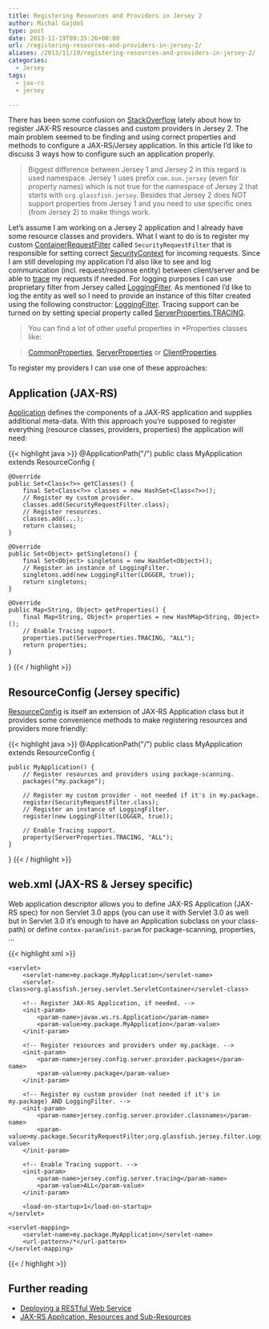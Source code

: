 ```yaml
---
title: Registering Resources and Providers in Jersey 2
author: Michal Gajdoš
type: post
date: 2013-11-19T09:35:26+00:00
url: /registering-resources-and-providers-in-jersey-2/
aliases: /2013/11/19/registering-resources-and-providers-in-jersey-2/
categories:
  - Jersey
tags:
  - jax-rs
  - jersey

---
```

There has been some confusion on [StackOverflow][1] lately about how to register JAX-RS resource classes and custom providers in Jersey 2. The main problem seemed to be finding and using correct properties and methods to configure a JAX-RS/Jersey application. In this article I&#8217;d like to discuss 3 ways how to configure such an application properly.

<!--more-->

> Biggest difference between Jersey 1 and Jersey 2 in this regard is used namespace. Jersey 1 uses prefix `com.sun.jersey` (even for property names) which is not true for the namespace of Jersey 2 that starts with `org.glassfish.jersey`. Besides that Jersey 2 does NOT support properties from Jersey 1 and you need to use specific ones (from Jersey 2) to make things work.

Let&#8217;s assume I am working on a Jersey 2 application and I already have some resource classes and providers. What I want to do is to register my custom <a href="https://jax-rs.github.io/apidocs/2.0.1/javax/ws/rs/container/ContainerRequestFilter.html">ContainerRequestFilter</a> called `SecurityRequestFilter` that is responsible for setting correct <a href="https://jax-rs.github.io/apidocs/2.0.1/javax/ws/rs/core/SecurityContext.html">SecurityContext</a> for incoming requests. Since I am still developing my application I&#8217;d also like to see and log communication (incl. request/response entity) between client/server and be able to [trace][2] my requests if needed. For logging purposes I can use proprietary filter from Jersey called <a href="https://jersey.github.io/apidocs/latest/jersey/org/glassfish/jersey/filter/LoggingFilter.html">LoggingFilter</a>. As mentioned I&#8217;d like to log the entity as well so I need to provide an instance of this filter created using the following constructor: [LoggingFilter][3]. Tracing support can be turned on by setting special property called [ServerProperties.TRACING][4].

> You can find a lot of other useful properties in *Properties classes like:
  
> <a href="https://jersey.github.io/apidocs/latest/jersey/org/glassfish/jersey/CommonProperties.html">CommonProperties</a>, <a href="https://jersey.github.io/apidocs/latest/jersey/org/glassfish/jersey/server/ServerProperties.html">ServerProperties</a> or <a href="https://jersey.github.io/apidocs/latest/jersey/org/glassfish/jersey/client/ClientProperties.html">ClientProperties</a>.

To register my providers I can use one of these approaches:

## <a name="application"></a>Application (JAX-RS)

<a href="https://jax-rs.github.io/apidocs/2.0.1/javax/ws/rs/core/Application.html">Application</a> defines the components of a JAX-RS application and supplies additional meta-data. With this approach you&#8217;re supposed to register everything (resource classes, providers, properties) the application will need:

{{< highlight java >}}
@ApplicationPath("/")
public class MyApplication extends ResourceConfig {

    @Override
    public Set<Class<?>> getClasses() {
        final Set<Class<?>> classes = new HashSet<Class<?>>();
        // Register my custom provider.
        classes.add(SecurityRequestFilter.class);
        // Register resources.
        classes.add(...);
        return classes;
    }

    @Override
    public Set<Object> getSingletons() {
        final Set<Object> singletons = new HashSet<Object>();
        // Register an instance of LoggingFilter.
        singletons.add(new LoggingFilter(LOGGER, true));
        return singletons;
    }

    @Override
    public Map<String, Object> getProperties() {
        final Map<String, Object> properties = new HashMap<String, Object>();
        // Enable Tracing support.
        properties.put(ServerProperties.TRACING, "ALL");
        return properties;
    }
}
{{< / highlight >}}

## <a name="resourceconfig"></a>ResourceConfig (Jersey specific)

<a href="https://jersey.github.io/apidocs/latest/jersey/org/glassfish/jersey/server/ResourceConfig.html">ResourceConfig</a> is itself an extension of JAX-RS Application class but it provides some convenience methods to make registering resources and providers more friendly:

{{< highlight java >}}
@ApplicationPath("/")
public class MyApplication extends ResourceConfig {

    public MyApplication() {
        // Register resources and providers using package-scanning.
        packages("my.package");

        // Register my custom provider - not needed if it's in my.package.
        register(SecurityRequestFilter.class);
        // Register an instance of LoggingFilter.
        register(new LoggingFilter(LOGGER, true));

        // Enable Tracing support.
        property(ServerProperties.TRACING, "ALL");
    }
}
{{< / highlight >}}

## <a name="webxml"></a>web.xml (JAX-RS & Jersey specific)

Web application descriptor allows you to define JAX-RS Application (JAX-RS spec) for non Servlet 3.0 apps (you can use it with Servlet 3.0 as well but in Servlet 3.0 it&#8217;s enough to have an Application subclass on your class-path) or define `contex-param`/`init-param` for package-scanning, properties, &#8230;

{{< highlight xml >}}
<web-app version="2.5"
        xmlns="http://java.sun.com/xml/ns/javaee"
        xmlns:xsi="http://www.w3.org/2001/XMLSchema-instance"
        xsi:schemaLocation="http://java.sun.com/xml/ns/javaee http://java.sun.com/xml/ns/javaee/web-app_2_5.xsd">

    <servlet>
        <servlet-name>my.package.MyApplication</servlet-name>
        <servlet-class>org.glassfish.jersey.servlet.ServletContainer</servlet-class>

        <!-- Register JAX-RS Application, if needed. -->
        <init-param>
            <param-name>javax.ws.rs.Application</param-name>
            <param-value>my.package.MyApplication</param-value>
        </init-param>

        <!-- Register resources and providers under my.package. -->
        <init-param>
            <param-name>jersey.config.server.provider.packages</param-name>
            <param-value>my.package</param-value>
        </init-param>

        <!-- Register my custom provider (not needed if it's in my.package) AND LoggingFilter. -->
        <init-param>
            <param-name>jersey.config.server.provider.classnames</param-name>
            <param-value>my.package.SecurityRequestFilter;org.glassfish.jersey.filter.LoggingFilter</param-value>
        </init-param>

        <!-- Enable Tracing support. -->
        <init-param>
            <param-name>jersey.config.server.tracing</param-name>
            <param-value>ALL</param-value>
        </init-param>

        <load-on-startup>1</load-on-startup>
    </servlet>

    <servlet-mapping>
        <servlet-name>my.package.MyApplication</servlet-name>
        <url-pattern>/*</url-pattern>
    </servlet-mapping>
</web-app>
{{< / highlight >}}

## Further reading

  * [Deploying a RESTful Web Service][5]
  * [JAX-RS Application, Resources and Sub-Resources][6]

 [1]: http://stackoverflow.com/
 [2]: https://jersey.github.io/documentation/latest/monitoring_tracing.html#tracing
 [3]: https://jersey.github.io/apidocs/2.6/jersey/org/glassfish/jersey/filter/LoggingFilter.html#LoggingFilter(java.util.logging.Logger,%20boolean)
 [4]: https://jersey.github.io/apidocs/2.6/jersey/org/glassfish/jersey/server/ServerProperties.html#TRACING
 [5]: https://jersey.github.io/documentation/latest/user-guide.html#deployment
 [6]: https://jersey.github.io/documentation/latest/jaxrs-resources.html